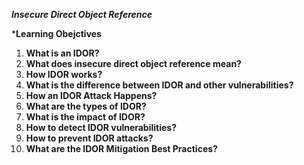 ***Insecure Direct Object Reference***

***Learning Obejctives**

1. **What is an IDOR?**
2. **What does insecure direct object reference mean?**
3. **How IDOR works?**
4. **What is the difference between IDOR and other vulnerabilities?**
5. **How an IDOR Attack Happens?**
6. **What are the types of IDOR?**
7. **What is the impact of IDOR?**
8. **How to detect IDOR vulnerabilities?**
9. **How to prevent IDOR attacks?**
10. **What are the IDOR Mitigation Best Practices?**
